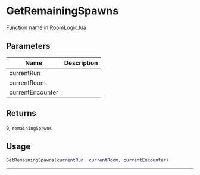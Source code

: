 # GetRemainingSpawns

Function name in RoomLogic.lua

## Parameters

| Name             | Description |
| ---------------- | ----------- |
| currentRun       |             |
| currentRoom      |             |
| currentEncounter |             |

## Returns

`0`, `remainingSpawns`

## Usage

```lua
GetRemainingSpawns(currentRun, currentRoom, currentEncounter)
```

---
